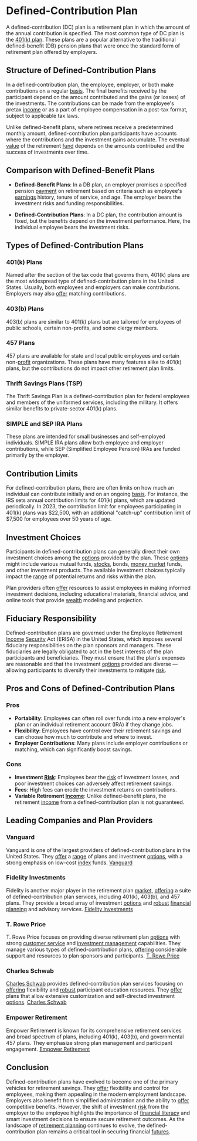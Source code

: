 # Defined-Contribution Plan

A defined-contribution (DC) plan is a retirement plan in which the amount of the annual contribution is specified. The most common type of DC plan is the [401(k) plan](../1/401(k)_plan.md). These plans are a popular alternative to the traditional defined-benefit (DB) pension plans that were once the standard form of retirement plan offered by employers.

## Structure of Defined-Contribution Plans

In a defined-contribution plan, the employee, employer, or both make contributions on a regular [basis](../b/basis.md). The final benefits received by the participant depend on the amount contributed and the gains (or losses) of the investments. The contributions can be made from the employee's pretax [income](../i/income.md) or as a part of employee compensation in a post-tax format, subject to applicable tax laws.

Unlike defined-benefit plans, where retirees receive a predetermined monthly amount, defined-contribution plan participants have accounts where the contributions and the investment gains accumulate. The eventual [value](../v/value.md) of the retirement [fund](../f/fund.md) depends on the amounts contributed and the success of investments over time.

## Comparison with Defined-Benefit Plans

- **Defined-Benefit Plans**: In a DB plan, an employer promises a specified pension [payment](../p/payment.md) on retirement based on criteria such as employee's [earnings](../e/earnings.md) history, tenure of service, and age. The employer bears the investment risks and funding responsibilities.
  
- **Defined-Contribution Plans**: In a DC plan, the contribution amount is fixed, but the benefits depend on the investment performance. Here, the individual employee bears the investment risks.

## Types of Defined-Contribution Plans

### 401(k) Plans
Named after the section of the tax code that governs them, 401(k) plans are the most widespread type of defined-contribution plans in the United States. Usually, both employees and employers can make contributions. Employers may also [offer](../o/offer.md) matching contributions. 

### 403(b) Plans
403(b) plans are similar to 401(k) plans but are tailored for employees of public schools, certain non-profits, and some clergy members.

### 457 Plans
457 plans are available for state and local public employees and certain non-[profit](../p/profit.md) organizations. These plans have many features alike to 401(k) plans, but the contributions do not impact other retirement plan limits.

### Thrift Savings Plans (TSP)
The Thrift Savings Plan is a defined-contribution plan for federal employees and members of the uniformed services, including the military. It offers similar benefits to private-sector 401(k) plans.

### SIMPLE and SEP IRA Plans
These plans are intended for small businesses and self-employed individuals. SIMPLE IRA plans allow both employee and employer contributions, while SEP (Simplified Employee Pension) IRAs are funded primarily by the employer.

## Contribution Limits

For defined-contribution plans, there are often limits on how much an individual can contribute initially and on an ongoing [basis](../b/basis.md). For instance, the IRS sets annual contribution limits for 401(k) plans, which are updated periodically. In 2023, the contribution limit for employees participating in 401(k) plans was $22,500, with an additional "catch-up" contribution limit of $7,500 for employees over 50 years of age.

## Investment Choices

Participants in defined-contribution plans can generally direct their own investment choices among the [options](../o/options.md) provided by the plan. These [options](../o/options.md) might include various mutual funds, [stocks](../s/stock.md), bonds, [money market](../m/money_market.md) funds, and other investment products. The available investment choices typically impact the [range](../r/range.md) of potential returns and risks within the plan. 

Plan providers often [offer](../o/offer.md) resources to assist employees in making informed investment decisions, including educational materials, financial advice, and online tools that provide [wealth](../w/wealth.md) modeling and projection.

## Fiduciary Responsibility

Defined-contribution plans are governed under the Employee Retirement [Income](../i/income.md) [Security](../s/security.md) Act (ERISA) in the United States, which imposes several fiduciary responsibilities on the plan sponsors and managers. These fiduciaries are legally obligated to act in the best interests of the plan participants and beneficiaries. They must ensure that the plan's expenses are reasonable and that the investment [options](../o/options.md) provided are diverse — allowing participants to diversify their investments to mitigate [risk](../r/risk.md).

## Pros and Cons of Defined-Contribution Plans

### Pros
- **Portability**: Employees can often roll over funds into a new employer's plan or an individual retirement account (IRA) if they change jobs.
- **Flexibility**: Employees have control over their retirement savings and can choose how much to contribute and where to invest.
- **Employer Contributions**: Many plans include employer contributions or matching, which can significantly boost savings.
  
### Cons
- **Investment [Risk](../r/risk.md)**: Employees bear the [risk](../r/risk.md) of investment losses, and poor investment choices can adversely affect retirement savings.
- **Fees**: High fees can erode the investment returns on contributions.
- **Variable Retirement [Income](../i/income.md)**: Unlike defined-benefit plans, the retirement [income](../i/income.md) from a defined-contribution plan is not guaranteed.

## Leading Companies and Plan Providers

### Vanguard
Vanguard is one of the largest providers of defined-contribution plans in the United States. They [offer](../o/offer.md) a [range](../r/range.md) of plans and investment [options](../o/options.md), with a strong emphasis on low-cost [index](../i/index.md) funds. [Vanguard](https://investor.vanguard.com/)

### Fidelity Investments
Fidelity is another major player in the retirement plan [market](../m/market.md), [offering](../o/offering.md) a suite of defined-contribution plan services, including 401(k), 403(b), and 457 plans. They provide a broad array of investment [options](../o/options.md) and [robust](../r/robust.md) [financial planning](../f/financial_planning.md) and advisory services. [Fidelity Investments](https://www.fidelity.com/)

### T. Rowe Price
T. Rowe Price focuses on providing diverse retirement plan [options](../o/options.md) with strong [customer service](../c/customer_service.md) and [investment management](../i/investment_management.md) capabilities. They manage various types of defined-contribution plans, [offering](../o/offering.md) considerable support and resources to plan sponsors and participants. [T. Rowe Price](https://www.troweprice.com/)

### Charles Schwab
[Charles Schwab](../c/charles_schwab.md) provides defined-contribution plan services focusing on [offering](../o/offering.md) flexibility and [robust](../r/robust.md) participant education resources. They [offer](../o/offer.md) plans that allow extensive customization and self-directed investment [options](../o/options.md). [Charles Schwab](https://www.schwab.com/)

### Empower Retirement
Empower Retirement is known for its comprehensive retirement services and broad spectrum of plans, including 401(k), 403(b), and governmental 457 plans. They emphasize strong plan management and participant engagement. [Empower Retirement](https://www.empower-retirement.com/)

## Conclusion

Defined-contribution plans have evolved to become one of the primary vehicles for retirement savings. They [offer](../o/offer.md) flexibility and control for employees, making them appealing in the modern employment landscape. Employers also benefit from simplified administration and the ability to [offer](../o/offer.md) competitive benefits. However, the shift of investment [risk](../r/risk.md) from the employer to the employee highlights the importance of [financial literacy](../f/financial_literacy.md) and smart investment decisions to ensure secure retirement outcomes. As the landscape of [retirement planning](../r/retirement_planning.md) continues to evolve, the defined-contribution plan remains a critical tool in securing financial [futures](../f/futures.md).